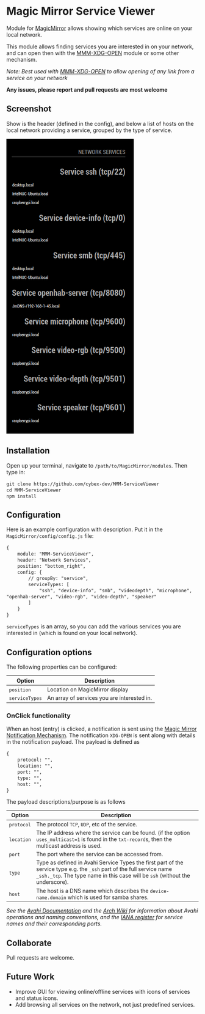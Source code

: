 # Magic Mirror Service Viewer

Module for [MagicMirror](https://github.com/MichMich/MagicMirror/) allows showing which services are online on your local network.

This module allows finding services you are interested in on your network, and can open then with the [MMM-XDG-OPEN](https://github.com/cybex-dev/MMM-XDG-OPEN) module or some other mechanism.

*Note: 
Best used with [MMM-XDG-OPEN](https://github.com/cybex-dev/MMM-XDG-OPEN) to allow opening of any link from a service on your network* 

**Any issues, please report and pull requests are most welcome**

## Screenshot

Show is the header (defined in the config), and below a list of hosts on the local network providing a service, grouped by the type of service.

![Screenshot](docs/MMM-ServiceViewer.png)

## Installation

Open up your terminal, navigate to `/path/to/MagicMirror/modules`. Then type in:

    git clone https://github.com/cybex-dev/MMM-ServiceViewer
    cd MMM-ServiceViewer
    npm install

## Configuration

Here is an example configuration with description. Put it in the `MagicMirror/config/config.js` file:

    {
        module: "MMM-ServiceViewer",
        header: "Network Services",
        position: "bottom_right",
        config: {
            // groupBy: "service",
            serviceTypes: [
                "ssh", "device-info", "smb", "videodepth", "microphone", "openhab-server", "video-rgb", "video-depth", "speaker"
            ]
        }
    }

`serviceTypes` is an array, so you can add the various services you are interested in (which is found on your local network).

## Configuration options

The following properties can be configured:

| Option             | Description
| ------------------ | -----------
| `position`         | Location on MagicMirror display
| `serviceTypes`      | An array of services you are interested in.

### OnClick functionality

When an host (entry) is clicked, a notification is sent using the [Magic Mirror Notification Mechanism](https://github.com/michMich/MagicMirror/wiki/notifications). The notification `XDG-OPEN` is sent along with details in the notification payload. The payload is defined as

    {
        protocol: "",
        location: "",
        port: "",
        type: "",
        host: "",
    } 

The payload descriptions/purpose is as follows

| Option             | Description
| ------------------ | -----------
| `protocol`         | The protocol `TCP`, `UDP`, etc of the service.
| `location`         | The IP address where the service can be found. (if the option `uses_multicast=1` is found in the `txt-record`s, then the multicast address is used.
| `port`             | The port where the service can be accessed from.
| `type`             | Type as defined in Avahi Service Types the first part of the service type e.g. the `_ssh` part of the full service name `_ssh._tcp`. The type name in this case will be `ssh` (without the underscore).
| `host`             | The host is a DNS name which describes the `device-name.domain` which is used for samba shares.  

*See the [Avahi Documentation](https://linux.die.net/man/5/avahi.service) and the [Arch Wiki](https://wiki.archlinux.org/index.php/Avahi) for information about Avahi operations and naming conventions, and the [IANA register](https://www.iana.org/assignments/service-names-port-numbers/service-names-port-numbers.xhtml) for service names and their corresponding ports.* 

## Collaborate

Pull requests are welcome.

## Future Work

- Improve GUI for viewing online/offline services with icons of services and status icons.
- Add browsing all services on the network, not just predefined services.
